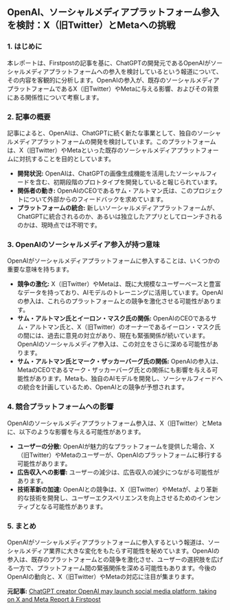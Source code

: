 ## OpenAI、ソーシャルメディアプラットフォーム参入を検討：X（旧Twitter）とMetaへの挑戦

### 1. はじめに

本レポートは、Firstpostの記事を基に、ChatGPTの開発元であるOpenAIがソーシャルメディアプラットフォームへの参入を検討しているという報道について、その内容を客観的に分析します。OpenAIの参入が、既存のソーシャルメディアプラットフォームであるX（旧Twitter）やMetaに与える影響、およびその背景にある関係性について考察します。

### 2. 記事の概要

記事によると、OpenAIは、ChatGPTに続く新たな事業として、独自のソーシャルメディアプラットフォームの開発を検討しています。このプラットフォームは、X（旧Twitter）やMetaといった既存のソーシャルメディアプラットフォームに対抗することを目的としています。

* **開発状況:** OpenAIは、ChatGPTの画像生成機能を活用したソーシャルフィードを含む、初期段階のプロトタイプを開発していると報じられています。
* **関係者の動き:** OpenAIのCEOであるサム・アルトマン氏は、このプロジェクトについて外部からのフィードバックを求めています。
* **プラットフォームの統合:** 新しいソーシャルメディアプラットフォームが、ChatGPTに統合されるのか、あるいは独立したアプリとしてローンチされるのかは、現時点では不明です。

### 3. OpenAIのソーシャルメディア参入が持つ意味

OpenAIがソーシャルメディアプラットフォームに参入することは、いくつかの重要な意味を持ちます。

* **競争の激化:** X（旧Twitter）やMetaは、既に大規模なユーザーベースと豊富なデータを持っており、AIモデルのトレーニングに活用しています。OpenAIの参入は、これらのプラットフォームとの競争を激化させる可能性があります。
* **サム・アルトマン氏とイーロン・マスク氏の関係:** OpenAIのCEOであるサム・アルトマン氏と、X（旧Twitter）のオーナーであるイーロン・マスク氏の間には、過去に意見の対立があり、現在も緊張関係が続いています。OpenAIのソーシャルメディア参入は、この対立をさらに深める可能性があります。
* **サム・アルトマン氏とマーク・ザッカーバーグ氏の関係:** OpenAIの参入は、MetaのCEOであるマーク・ザッカーバーグ氏との関係にも影響を与える可能性があります。Metaも、独自のAIモデルを開発し、ソーシャルフィードへの統合を計画しているため、OpenAIとの競争が予想されます。

### 4. 競合プラットフォームへの影響

OpenAIのソーシャルメディアプラットフォーム参入は、X（旧Twitter）とMetaに、以下のような影響を与える可能性があります。

* **ユーザーの分散:** OpenAIが魅力的なプラットフォームを提供した場合、X（旧Twitter）やMetaのユーザーが、OpenAIのプラットフォームに移行する可能性があります。
* **広告収入への影響:** ユーザーの減少は、広告収入の減少につながる可能性があります。
* **技術革新の加速:** OpenAIとの競争は、X（旧Twitter）やMetaが、より革新的な技術を開発し、ユーザーエクスペリエンスを向上させるためのインセンティブとなる可能性があります。

### 5. まとめ

OpenAIがソーシャルメディアプラットフォームに参入するという報道は、ソーシャルメディア業界に大きな変化をもたらす可能性を秘めています。OpenAIの参入は、既存のプラットフォームとの競争を激化させ、ユーザーの選択肢を広げる一方で、プラットフォーム間の緊張関係を深める可能性もあります。今後のOpenAIの動向と、X（旧Twitter）やMetaの対応に注目が集まります。



**元記事:** [ChatGPT creator OpenAI may launch social media platform, taking on X and Meta Report â Firstpost](https://www.firstpost.com/tech/chatgpt-creator-openai-may-launch-social-media-platform-taking-on-x-and-meta-report-ws-d-13880508.html)